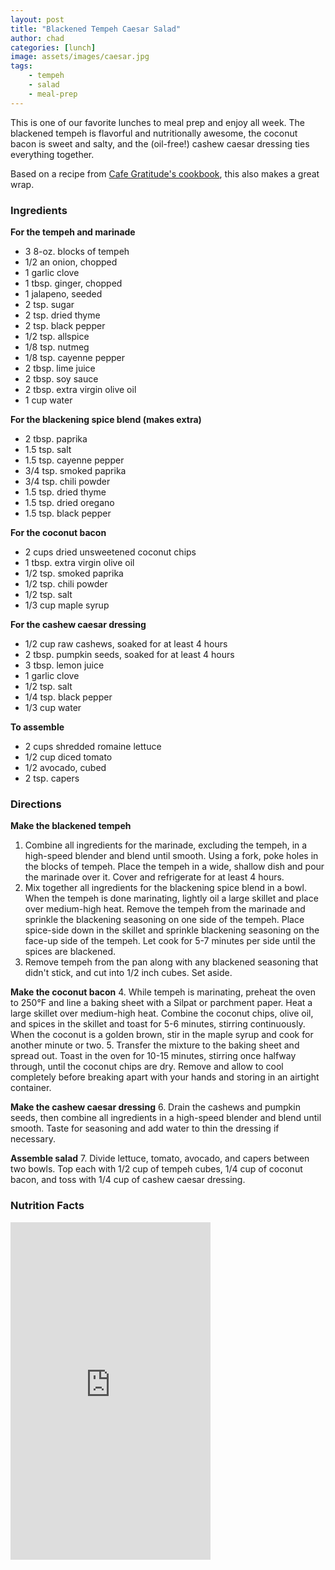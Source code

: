 ```yaml
---
layout: post
title: "Blackened Tempeh Caesar Salad"
author: chad
categories: [lunch]
image: assets/images/caesar.jpg
tags:
    - tempeh
    - salad
    - meal-prep
---
```


This is one of our favorite lunches to meal prep and enjoy all week. The blackened tempeh is flavorful and nutritionally awesome, the coconut bacon is sweet and salty, and the (oil-free!) cashew caesar dressing ties everything together.

Based on a recipe from [Cafe Gratitude's cookbook](https://cafegratitude.com/products/love-is-served-cookbook), this also makes a great wrap.

<h3> Ingredients </h3>

**For the tempeh and marinade**

- 3 8-oz. blocks of tempeh
- 1/2 an onion, chopped
- 1 garlic clove
- 1 tbsp. ginger, chopped
- 1 jalapeno, seeded
- 2 tsp. sugar
- 2 tsp. dried thyme
- 2 tsp. black pepper
- 1/2 tsp. allspice
- 1/8 tsp. nutmeg
- 1/8 tsp. cayenne pepper
- 2 tbsp. lime juice
- 2 tbsp. soy sauce
- 2 tbsp. extra virgin olive oil
- 1 cup water

**For the blackening spice blend (makes extra)**
- 2 tbsp. paprika
- 1.5 tsp. salt
- 1.5 tsp. cayenne pepper
- 3/4 tsp. smoked paprika
- 3/4 tsp. chili powder
- 1.5 tsp. dried thyme
- 1.5 tsp. dried oregano
- 1.5 tsp. black pepper

**For the coconut bacon**
- 2 cups dried unsweetened coconut chips
- 1 tbsp. extra virgin olive oil
- 1/2 tsp. smoked paprika
- 1/2 tsp. chili powder
- 1/2 tsp. salt
- 1/3 cup maple syrup

**For the cashew caesar dressing**
- 1/2 cup raw cashews, soaked for at least 4 hours
- 2 tbsp. pumpkin seeds, soaked for at least 4 hours
- 3 tbsp. lemon juice
- 1 garlic clove
- 1/2 tsp. salt
- 1/4 tsp. black pepper
- 1/3 cup water

**To assemble**
- 2 cups shredded romaine lettuce
- 1/2 cup diced tomato
- 1/2 avocado, cubed
- 2 tsp. capers

<h3> Directions </h3>

**Make the blackened tempeh**

1. Combine all ingredients for the marinade, excluding the tempeh, in a high-speed blender and blend until smooth. Using a fork, poke holes in the blocks of tempeh. Place the tempeh in a wide, shallow dish and pour the marinade over it. Cover and refrigerate for at least 4 hours.
2. Mix together all ingredients for the blackening spice blend in a bowl. When the tempeh is done marinating, lightly oil a large skillet and place over medium-high heat. Remove the tempeh from the marinade and sprinkle the blackening seasoning on one side of the tempeh. Place spice-side down in the skillet and sprinkle blackening seasoning on the face-up side of the tempeh. Let cook for 5-7 minutes per side until the spices are blackened.
3. Remove tempeh from the pan along with any blackened seasoning that didn't stick, and cut into 1/2 inch cubes. Set aside.

**Make the coconut bacon**
4. While tempeh is marinating, preheat the oven to 250&deg;F and line a baking sheet with a Silpat or parchment paper. Heat a large skillet over medium-high heat. Combine the coconut chips, olive oil, and spices in the skillet and toast for 5-6 minutes, stirring continuously. When the coconut is a golden brown, stir in the maple syrup and cook for another minute or two.
5. Transfer the mixture to the baking sheet and spread out. Toast in the oven for 10-15 minutes, stirring once halfway through, until the coconut chips are dry. Remove and allow to cool completely before breaking apart with your hands and storing in an airtight container.

**Make the cashew caesar dressing**
6. Drain the cashews and pumpkin seeds, then combine all ingredients in a high-speed blender and blend until smooth. Taste for seasoning and add water to thin the dressing if necessary.

**Assemble salad**
7. Divide lettuce, tomato, avocado, and capers between two bowls. Top each with 1/2 cup of tempeh cubes, 1/4 cup of coconut bacon, and toss with 1/4 cup of cashew caesar dressing.

<h3> Nutrition Facts </h3>

<iframe title="CRONOMETER.com" width="320" height="540" src="https://cronometer.com/facts.html?food=31174842&measure=86109717&labelType=AMERICAN_2016" frameborder="0"></iframe>

